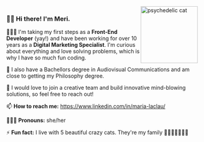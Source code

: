 <img src="https://media.giphy.com/media/GGE9CDsizAqu4/giphy.gif" alt="psychedelic cat" align="right" width="150px"/>

### 👋🏽 Hi there! I'm Meri.

👩🏻‍💻 I'm taking my first steps as a **Front-End Developer** (yay!) and have been working for over 10 years as a **Digital Marketing Specialist**. I'm curious about everything and love solving problems, which is why I have so much fun coding. 

📜 I also have a Bachellors degree in Audiovisual Communications and am close to getting my Philosophy degree.

🚀 I would love to join a creative team and build innovative mind-blowing solutions, so feel free to reach out!

📫 **How to reach me:** https://www.linkedin.com/in/maria-laclau/  

🙋🏻‍♀️ **Pronouns:** she/her  

⚡  **Fun fact:** I live with 5 beautiful crazy cats. They're my family 💜🐱🐱🐱🐱🐱💜  

<!--
**merilaclau/merilaclau** is a ✨ _special_ ✨ repository because its `README.md` (this file) appears on your GitHub profile.

Here are some ideas to get you started:

- 🔭 I’m currently working on ...
- 🌱 I’m currently learning ...
- 👯 I’m looking to collaborate on ...
- 🤔 I’m looking for help with ...
- 💬 Ask me about ...
- 📫 How to reach me: ...
- 😄 Pronouns: ...
- ⚡ Fun fact: ...

-->
